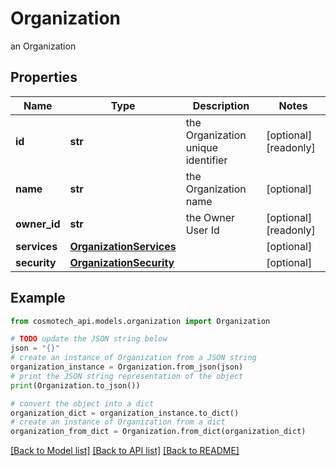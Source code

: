 # Organization

an Organization

## Properties

Name | Type | Description | Notes
------------ | ------------- | ------------- | -------------
**id** | **str** | the Organization unique identifier | [optional] [readonly] 
**name** | **str** | the Organization name | [optional] 
**owner_id** | **str** | the Owner User Id | [optional] [readonly] 
**services** | [**OrganizationServices**](OrganizationServices.md) |  | [optional] 
**security** | [**OrganizationSecurity**](OrganizationSecurity.md) |  | [optional] 

## Example

```python
from cosmotech_api.models.organization import Organization

# TODO update the JSON string below
json = "{}"
# create an instance of Organization from a JSON string
organization_instance = Organization.from_json(json)
# print the JSON string representation of the object
print(Organization.to_json())

# convert the object into a dict
organization_dict = organization_instance.to_dict()
# create an instance of Organization from a dict
organization_from_dict = Organization.from_dict(organization_dict)
```
[[Back to Model list]](../README.md#documentation-for-models) [[Back to API list]](../README.md#documentation-for-api-endpoints) [[Back to README]](../README.md)


